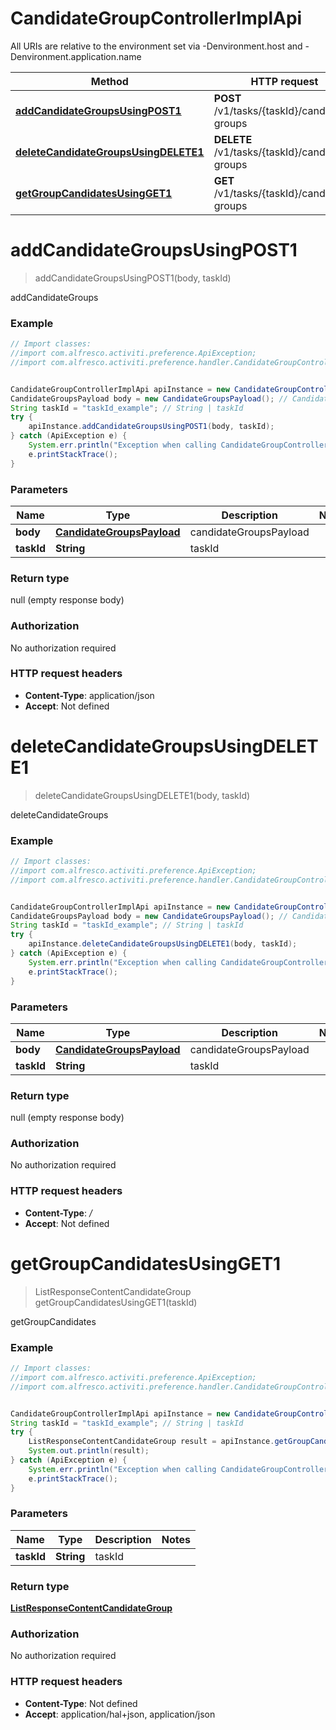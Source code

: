 # CandidateGroupControllerImplApi

All URIs are relative to the environment set via -Denvironment.host and -Denvironment.application.name

Method | HTTP request | Description
------------- | ------------- | -------------
[**addCandidateGroupsUsingPOST1**](CandidateGroupControllerImplApi.md#addCandidateGroupsUsingPOST1) | **POST** /v1/tasks/{taskId}/candidate-groups | addCandidateGroups
[**deleteCandidateGroupsUsingDELETE1**](CandidateGroupControllerImplApi.md#deleteCandidateGroupsUsingDELETE1) | **DELETE** /v1/tasks/{taskId}/candidate-groups | deleteCandidateGroups
[**getGroupCandidatesUsingGET1**](CandidateGroupControllerImplApi.md#getGroupCandidatesUsingGET1) | **GET** /v1/tasks/{taskId}/candidate-groups | getGroupCandidates

<a name="addCandidateGroupsUsingPOST1"></a>
# **addCandidateGroupsUsingPOST1**
> addCandidateGroupsUsingPOST1(body, taskId)

addCandidateGroups

### Example
```java
// Import classes:
//import com.alfresco.activiti.preference.ApiException;
//import com.alfresco.activiti.preference.handler.CandidateGroupControllerImplApi;


CandidateGroupControllerImplApi apiInstance = new CandidateGroupControllerImplApi();
CandidateGroupsPayload body = new CandidateGroupsPayload(); // CandidateGroupsPayload | candidateGroupsPayload
String taskId = "taskId_example"; // String | taskId
try {
    apiInstance.addCandidateGroupsUsingPOST1(body, taskId);
} catch (ApiException e) {
    System.err.println("Exception when calling CandidateGroupControllerImplApi#addCandidateGroupsUsingPOST1");
    e.printStackTrace();
}
```

### Parameters

Name | Type | Description  | Notes
------------- | ------------- | ------------- | -------------
 **body** | [**CandidateGroupsPayload**](CandidateGroupsPayload.md)| candidateGroupsPayload |
 **taskId** | **String**| taskId |

### Return type

null (empty response body)

### Authorization

No authorization required

### HTTP request headers

 - **Content-Type**: application/json
 - **Accept**: Not defined

<a name="deleteCandidateGroupsUsingDELETE1"></a>
# **deleteCandidateGroupsUsingDELETE1**
> deleteCandidateGroupsUsingDELETE1(body, taskId)

deleteCandidateGroups

### Example
```java
// Import classes:
//import com.alfresco.activiti.preference.ApiException;
//import com.alfresco.activiti.preference.handler.CandidateGroupControllerImplApi;


CandidateGroupControllerImplApi apiInstance = new CandidateGroupControllerImplApi();
CandidateGroupsPayload body = new CandidateGroupsPayload(); // CandidateGroupsPayload | candidateGroupsPayload
String taskId = "taskId_example"; // String | taskId
try {
    apiInstance.deleteCandidateGroupsUsingDELETE1(body, taskId);
} catch (ApiException e) {
    System.err.println("Exception when calling CandidateGroupControllerImplApi#deleteCandidateGroupsUsingDELETE1");
    e.printStackTrace();
}
```

### Parameters

Name | Type | Description  | Notes
------------- | ------------- | ------------- | -------------
 **body** | [**CandidateGroupsPayload**](CandidateGroupsPayload.md)| candidateGroupsPayload |
 **taskId** | **String**| taskId |

### Return type

null (empty response body)

### Authorization

No authorization required

### HTTP request headers

 - **Content-Type**: */*
 - **Accept**: Not defined

<a name="getGroupCandidatesUsingGET1"></a>
# **getGroupCandidatesUsingGET1**
> ListResponseContentCandidateGroup getGroupCandidatesUsingGET1(taskId)

getGroupCandidates

### Example
```java
// Import classes:
//import com.alfresco.activiti.preference.ApiException;
//import com.alfresco.activiti.preference.handler.CandidateGroupControllerImplApi;


CandidateGroupControllerImplApi apiInstance = new CandidateGroupControllerImplApi();
String taskId = "taskId_example"; // String | taskId
try {
    ListResponseContentCandidateGroup result = apiInstance.getGroupCandidatesUsingGET1(taskId);
    System.out.println(result);
} catch (ApiException e) {
    System.err.println("Exception when calling CandidateGroupControllerImplApi#getGroupCandidatesUsingGET1");
    e.printStackTrace();
}
```

### Parameters

Name | Type | Description  | Notes
------------- | ------------- | ------------- | -------------
 **taskId** | **String**| taskId |

### Return type

[**ListResponseContentCandidateGroup**](ListResponseContentCandidateGroup.md)

### Authorization

No authorization required

### HTTP request headers

 - **Content-Type**: Not defined
 - **Accept**: application/hal+json, application/json

